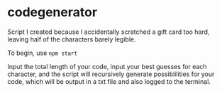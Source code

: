 # codegenerator

Script I created because I accidentally scratched a gift card too hard, leaving half of the characters barely legible.

To begin, use ``npm start`` 

Input the total length of your code, input your best guesses for each character, and the script will recursively generate possiblilities for your code, which will be output in a txt file and also logged to the terminal.
